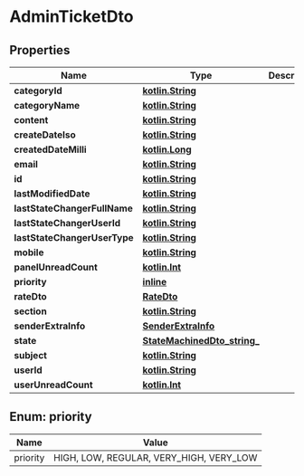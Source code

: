 # AdminTicketDto

## Properties
Name | Type | Description | Notes
------------ | ------------- | ------------- | -------------
**categoryId** | [**kotlin.String**](.md) |  |  [optional]
**categoryName** | [**kotlin.String**](.md) |  |  [optional]
**content** | [**kotlin.String**](.md) |  |  [optional]
**createDateIso** | [**kotlin.String**](.md) |  |  [optional]
**createdDateMilli** | [**kotlin.Long**](.md) |  |  [optional]
**email** | [**kotlin.String**](.md) |  |  [optional]
**id** | [**kotlin.String**](.md) |  |  [optional]
**lastModifiedDate** | [**kotlin.String**](.md) |  |  [optional]
**lastStateChangerFullName** | [**kotlin.String**](.md) |  |  [optional]
**lastStateChangerUserId** | [**kotlin.String**](.md) |  |  [optional]
**lastStateChangerUserType** | [**kotlin.String**](.md) |  |  [optional]
**mobile** | [**kotlin.String**](.md) |  |  [optional]
**panelUnreadCount** | [**kotlin.Int**](.md) |  |  [optional]
**priority** | [**inline**](#PriorityEnum) |  |  [optional]
**rateDto** | [**RateDto**](RateDto.md) |  |  [optional]
**section** | [**kotlin.String**](.md) |  |  [optional]
**senderExtraInfo** | [**SenderExtraInfo**](SenderExtraInfo.md) |  |  [optional]
**state** | [**StateMachinedDto_string_**](StateMachinedDto_string_.md) |  |  [optional]
**subject** | [**kotlin.String**](.md) |  |  [optional]
**userId** | [**kotlin.String**](.md) |  |  [optional]
**userUnreadCount** | [**kotlin.Int**](.md) |  |  [optional]

<a name="PriorityEnum"></a>
## Enum: priority
Name | Value
---- | -----
priority | HIGH, LOW, REGULAR, VERY_HIGH, VERY_LOW
